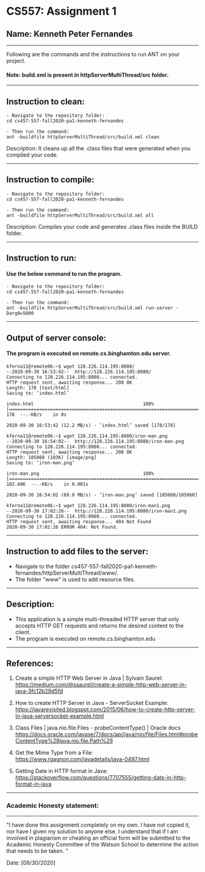 # CS557: Assignment 1

## Name: Kenneth Peter Fernandes

---

Following are the commands and the instructions to run ANT on your project.

#### Note: build.xml is present in httpServerMultiThread/src folder.

---

## Instruction to clean:

```commandline
- Navigate to the repository folder:
cd cs457-557-fall2020-pa1-kenneth-fernandes

- Then run the command:
ant -buildfile httpServerMultiThread/src/build.xml clean
```

Description: It cleans up all the .class files that were generated when you
compiled your code.

---

## Instruction to compile:

```commandline
- Navigate to the repository folder:
cd cs457-557-fall2020-pa1-kenneth-fernandes

- Then run the command:
ant -buildfile httpServerMultiThread/src/build.xml all
```

Description: Compiles your code and generates .class files inside the BUILD folder.

---

## Instruction to run:

#### Use the below command to run the program.

```commandline
- Navigate to the repository folder:
cd cs457-557-fall2020-pa1-kenneth-fernandes

- Then run the command:
ant -buildfile httpServerMultiThread/src/build.xml run-server -Darg0=5000
```
---

## Output of server console:

#### The program is executed on remote.cs.binghamton.edu server.

```commandline
kferna11@remote06:~$ wget 128.226.114.195:8080/
--2020-09-30 16:53:42--  http://128.226.114.195:8080/
Connecting to 128.226.114.195:8080... connected.
HTTP request sent, awaiting response... 200 OK
Length: 178 [text/html]
Saving to: ‘index.html’

index.html                                        100%[=============================================================================================================>]     178  --.-KB/s    in 0s

2020-09-30 16:53:42 (12.2 MB/s) - ‘index.html’ saved [178/178]

kferna11@remote06:~$ wget 128.226.114.195:8080/iron-man.png
--2020-09-30 16:54:02--  http://128.226.114.195:8080/iron-man.png
Connecting to 128.226.114.195:8080... connected.
HTTP request sent, awaiting response... 200 OK
Length: 105060 (103K) [image/png]
Saving to: ‘iron-man.png’

iron-man.png                                      100%[=============================================================================================================>] 102.60K  --.-KB/s    in 0.001s

2020-09-30 16:54:02 (89.0 MB/s) - ‘iron-man.png’ saved [105060/105060]

kferna11@remote06:~$ wget 128.226.114.195:8080/iron-man1.png
--2020-09-30 17:02:26--  http://128.226.114.195:8080/iron-man1.png
Connecting to 128.226.114.195:8080... connected.
HTTP request sent, awaiting response... 404 Not Found
2020-09-30 17:02:26 ERROR 404: Not Found.

```
---

## Instruction to add files to the server:
- Navigate to the folder cs457-557-fall2020-pa1-kenneth-fernandes/httpServerMultiThread/www/.
- The folder "www" is used to add resource files.
---

## Description:
- This application is a simple multi-threaded HTTP server that only accepts HTTP GET requests and returns the desired content to the client.
- The program is executed on remote.cs.binghamton.edu

---

## References:
1. Create a simple HTTP Web Server in Java | Sylvain Saurel:
https://medium.com/@ssaurel/create-a-simple-http-web-server-in-java-3fc12b29d5fd

2. How to create HTTP Server in Java - ServerSocket Example:
https://javarevisited.blogspot.com/2015/06/how-to-create-http-server-in-java-serversocket-example.html

3. Class Files | java.nio.file.Files - probeContentType() | Oracle docs
https://docs.oracle.com/javase/7/docs/api/java/nio/file/Files.html#probeContentType%28java.nio.file.Path%29

4. Get the Mime Type from a File:
https://www.rgagnon.com/javadetails/java-0487.html

5. Getting Date in HTTP format in Java:
https://stackoverflow.com/questions/7707555/getting-date-in-http-format-in-java

---

### Academic Honesty statement:

---

"I have done this assignment completely on my own. I have not copied
it, nor have I given my solution to anyone else. I understand that if
I am involved in plagiarism or cheating an official form will be
submitted to the Academic Honesty Committee of the Watson School to
determine the action that needs to be taken. "

Date: [09/30/2020]
